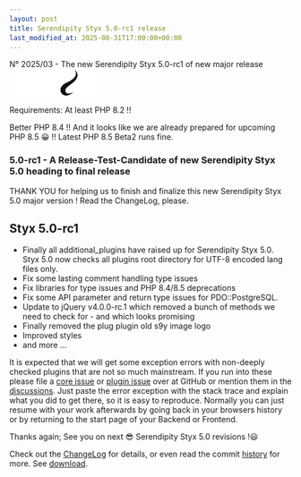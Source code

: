 ```yaml
---
layout: post
title: Serendipity Styx 5.0-rc1 release
last_modified_at: 2025-08-31T17:00:00+00:00
---
```


N° 2025/03 - The new Serendipity Styx 5.0-rc1 of new major release <img class="php8" src="/i/b/logo_php8_4.svg" alt="php8.4" width="160" height="48">

Requirements: At least PHP 8.2 !!

Better PHP 8.4 !! And it looks like we are already prepared for upcoming PHP 8.5 😀 !! Latest PHP 8.5 Beta2 runs fine.

### 5.0-rc1 - A Release-Test-Candidate of new Serendipity Styx 5.0 heading to final release

THANK YOU for helping us to finish and finalize this new Serendipity Styx 5.0 major version ! Read the ChangeLog, please.

## Styx 5.0-rc1

  - Finally all additional_plugins have raised up for Serendipity Styx 5.0. Styx 5.0 now checks all plugins root directory for UTF-8 encoded lang files only.
  - Fix some lasting comment handling type issues
  - Fix libraries for type issues and PHP 8.4/8.5 deprecations
  - Fix some API parameter and return type issues for PDO::PostgreSQL.
  - Update to jQuery v4.0.0-rc.1 which removed a bunch of methods we need to check for - and which looks promising
  - Finally removed the plug plugin old s9y image logo
  - Improved styles
  - and more ...

It is expected that we will get some exception errors with non-deeply checked plugins that are not so much mainstream. If you run into these please file a [core issue](https://github.com/ophian/styx/issues) or [plugin issue](https://github.com/ophian/additional_plugins/issues) over at GitHub or mention them in the [discussions](https://github.com/ophian/styx/discussions). Just paste the error exception with the stack trace and explain what you did to get there, so it is easy to reproduce. Normally you can just resume with your work afterwards by going back in your browsers history or by returning to the start page of your Backend or Frontend.

Thanks again; See you on next 😎 Serendipity Styx 5.0 revisions !😃

Check out the [ChangeLog](https://github.com/ophian/styx/blob/5.0-rc1/docs/NEWS) for details, or even read the commit [history](https://github.com/ophian/styx/commits/5.0-rc1) for more. See [download](https://github.com/ophian/styx/releases/tag/5.0-rc1).

